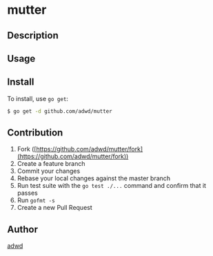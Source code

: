 # mutter

## Description

## Usage

## Install

To install, use `go get`:

```bash
$ go get -d github.com/adwd/mutter
```

## Contribution

1. Fork ([https://github.com/adwd/mutter/fork](https://github.com/adwd/mutter/fork))
1. Create a feature branch
1. Commit your changes
1. Rebase your local changes against the master branch
1. Run test suite with the `go test ./...` command and confirm that it passes
1. Run `gofmt -s`
1. Create a new Pull Request

## Author

[adwd](https://github.com/adwd)
